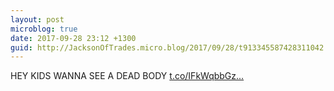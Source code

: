 ```yaml
---
layout: post
microblog: true
date: 2017-09-28 23:12 +1300
guid: http://JacksonOfTrades.micro.blog/2017/09/28/t913345587428311042.html
---
```

HEY KIDS WANNA SEE A DEAD BODY [t.co/IFkWqbbGz...](https://t.co/IFkWqbbGzR)
